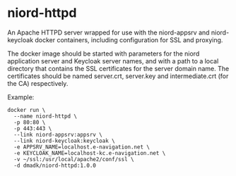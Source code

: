 # niord-httpd

An Apache HTTPD server wrapped for use with the niord-appsrv and niord-keycloak docker containers, including configuration for SSL and proxying.

The docker image should be started with parameters for the niord application server and Keycloak server names,
and with a path to a local directory that contains the SSL certificates for the server domain name.
The certificates should be named server.crt, server.key and intermediate.crt (for the CA) respectively.

Example:

    docker run \
      --name niord-httpd \
      -p 80:80 \
      -p 443:443 \
      --link niord-appsrv:appsrv \
      --link niord-keycloak:keycloak \
      -e APPSRV_NAME=localhost.e-navigation.net \
      -e KEYCLOAK_NAME=localhost-kc.e-navigation.net \
      -v ~/ssl:/usr/local/apache2/conf/ssl \
      -d dmadk/niord-httpd:1.0.0

